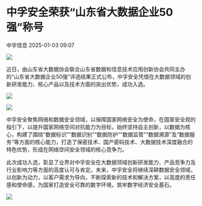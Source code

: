 #  中孚安全荣获“山东省大数据企业50强”称号   
 中孚信息   2025-01-03 09:07  
  
![](https://mmbiz.qpic.cn/sz_mmbiz_gif/C9oq4Obm17av8VTAadE42agypr6s2Xs88EwwAc7hqzXX7u9iaKIsIIWsU5vcjaqibSMTWN5IiaXv3CkxBQJQqAZsA/640?wx_fmt=gif "")  
  
  
近日，由山东省大数据协会联合山东省数据和信息技术应用创新协会共同主办的“山东省大数据企业50强”评选结果正式公布，中孚安全凭借在大数据领域的创新研发能力、核心产品以及技术方面的突出优势，成功入选。  
  
![](https://mmbiz.qpic.cn/sz_mmbiz_png/C9oq4Obm17aEvOdMbKhJE4m5Pia6G2Dpp4WEGPRDQBhfLxsCCJoWKDTeJqUf7ImIrMiatLtBS3Dj8xekvgjdDXuQ/640?wx_fmt=png "")  
  
![](https://mmbiz.qpic.cn/sz_mmbiz_png/C9oq4Obm17aEvOdMbKhJE4m5Pia6G2Dppgfl4CWdrTQ3agBDb0uxsGXmqyfwQwFk3PXvwNk2gf65k3vyQM0D7iaw/640?wx_fmt=png "")  
  
中孚安全聚焦网络和数据安全领域，以保障国家网络安全为使命，在国家安全观的指引下，以提升国家网络空间对抗能力为目标，始终坚持自主创新，以数据为核心，构建了围绕“数据标识”“数据识别”“数据防护”“数据监管”“数据溯源”及“数据服务”等方面的核心能力，打造了保密技术、国产密码技术、大数据技术深度融合的特色优势，形成在网络空间安全领域的核心竞争力。  
  
  
此次成功入选，彰显了业界对中孚安全在大数据领域创新研发能力、产品竞争力及行业影响力等方面的高度认可与肯定。未来，中孚安全将继续深耕数据安全领域，以创新为动力，以客户需求为导向，不断探索新的技术和解决方案，以高度的责任感和使命感，为国家打造安全可靠的数字环境，筑牢数字经济安全基石。  
  
![](https://mmbiz.qpic.cn/sz_mmbiz_gif/C9oq4Obm17av8VTAadE42agypr6s2Xs8zJ2T968XjQuTq9tib8xxibJRWctHGUltW5957aaMBk2pOszgfesQZT8A/640?wx_fmt=gif "")  
  
  
